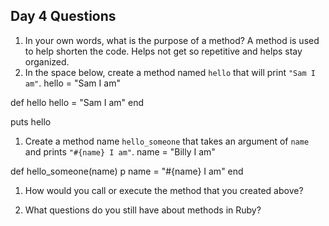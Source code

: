 ## Day 4 Questions

1. In your own words, what is the purpose of a method?
A method is used to help shorten the code. Helps not get so repetitive and helps stay organized.
1. In the space below, create a method named `hello` that will print `"Sam I am"`.
hello = "Sam I am"

def hello
  hello = "Sam I am"
end

puts hello
1. Create a method name `hello_someone` that takes an argument of `name` and prints `"#{name} I am"`.
name = "Billy I am"

  def hello_someone(name)
    p name = "#{name} I am"
  end

1. How would you call or execute the method that you created above?

1. What questions do you still have about methods in Ruby?
